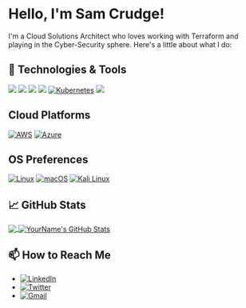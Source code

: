 # Hello, I'm Sam Crudge!

I'm a Cloud Solutions Architect who loves working with Terraform and playing in the Cyber-Security sphere. Here's a little about what I do:

## 🔧 Technologies & Tools
![](https://img.shields.io/badge/Code-Terraform-informational?style=flat&logo=terraform&logoColor=white&color=2bbc8a)
![](https://img.shields.io/badge/code-Php-informational?style=flat&logo=php&logoColor=white&color=2bbc8a)
![](https://img.shields.io/badge/Code-Sh-informational?style=flat&logo=bash&logoColor=white&color=2bbc8a)
![](https://img.shields.io/badge/Code-Powershell-informational?style=flat&logo=powershell&logoColor=white&color=2bbc8a)
[![Kubernetes](https://img.shields.io/badge/Kubernetes-326CE5?logo=kubernetes&logoColor=fff)](#)
![](https://img.shields.io/badge/Tools-Docker-informational?style=flat&logo=docker&logoColor=white&color=2bbc8a)

## Cloud Platforms
[![AWS](https://img.shields.io/badge/AWS-%23FF9900.svg?logo=amazon-aws&logoColor=white)](#)
[![Azure](https://img.shields.io/badge/Azure-%230072C6.svg?logo=microsoftazure&logoColor=white)](#)

## OS Preferences
[![Linux](https://img.shields.io/badge/Linux-FCC624?logo=linux&logoColor=black)](#)
[![macOS](https://img.shields.io/badge/macOS-000000?logo=macos&logoColor=F0F0F0)](#)
[![Kali Linux](https://img.shields.io/badge/Kali%20Linux-557C94?logo=kalilinux&logoColor=fff)](#)

## 📈 GitHub Stats

<a href="https://github.com/anuraghazra/github-readme-stats">
  <img align="center" src="https://github-readme-stats.vercel.app/api/top-langs/?username=samcrudge&hide=javascript,html&theme=radical" />
</a>
<a href="https://github.com/anuraghazra/github-readme-stats">
  <img align="center" src="https://github-readme-stats.vercel.app/api?username=samcrudge&show_icons=true&line_height=27&count_private=true&theme=radical" alt="YourName's GitHub Stats" />
</a>

## 📫 How to Reach Me
- [![LinkedIn](https://img.shields.io/badge/LinkedIn-0A66C2?logo=linkedin&logoColor=fff)](https://www.linkedin.com/in/samuel-crudge/)
- [![Twitter](https://img.shields.io/badge/Twitter-%231DA1F2.svg?logo=Twitter&logoColor=white)](https://twitter.com/SamuelCrudge)
- [![Gmail](https://img.shields.io/badge/Gmail-D14836?logo=gmail&logoColor=white)](coffee@samuel.mozmail.com)


